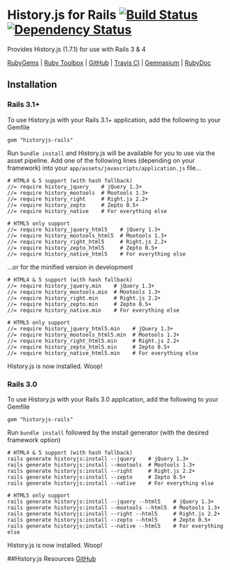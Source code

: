 # History.js for Rails [![Build Status][travis_ci_build_status]][travis_ci][![Dependency Status][gemnasium_dependency_status]][gemnasium]

Provides History.js (1.7.1) for use with Rails 3 & 4

[RubyGems][ruby_gems] | [Ruby Toolbox][ruby_toolbox] | [GitHub][github] | [Travis CI][travis_ci] | [Gemnasium][gemnasium] | [RubyDoc][ruby_doc]

## Installation
### Rails 3.1+
To use History.js with your Rails 3.1+ application, add the following to your Gemfile

```
gem "historyjs-rails"
``` 
Run ```bundle install``` and History.js will be available for you to use via the asset pipeline. Add one of the following lines (depending on your framework) into your ```app/assets/javascripts/application.js``` file...

```
# HTML4 & 5 support (with hash fallback)
//= require history_jquery    # jQuery 1.3+
//= require history_mootools  # Mootools 1.3+
//= require history_right     # Right.js 2.2+
//= require history_zepto     # Zepto 0.5+
//= require history_native    # For everything else

# HTML5 only support
//= require history_jquery_html5    # jQuery 1.3+
//= require history_mootools_html5  # Mootools 1.3+
//= require history_right_html5     # Right.js 2.2+
//= require history_zepto_html5     # Zepto 0.5+
//= require history_native_html5    # For everything else
```
...or for the minified version in development

```
# HTML4 & 5 support (with hash fallback)
//= require history_jquery.min    # jQuery 1.3+
//= require history_mootools.min  # Mootools 1.3+
//= require history_right.min     # Right.js 2.2+
//= require history_zepto.min     # Zepto 0.5+
//= require history_native.min    # For everything else

# HTML5 only support
//= require history_jquery_html5.min    # jQuery 1.3+
//= require history_mootools_html5.min  # Mootools 1.3+
//= require history_right_html5.min     # Right.js 2.2+
//= require history_zepto_html5.min     # Zepto 0.5+
//= require history_native_html5.min    # For everything else
```
History.js is now installed. Woop!

### Rails 3.0
To use History.js with your Rails 3.0 application, add the following to your Gemfile

```
gem "historyjs-rails"
``` 
Run ```bundle install``` followed by the install generator (with the desired framework option)

```
# HTML4 & 5 support (with hash fallback)
rails generate historyjs:install --jquery    # jQuery 1.3+
rails generate historyjs:install --mootools  # Mootools 1.3+
rails generate historyjs:install --right     # Right.js 2.2+
rails generate historyjs:install --zepto     # Zepto 0.5+
rails generate historyjs:install --native    # For everything else

# HTML5 only support
rails generate historyjs:install --jquery --html5    # jQuery 1.3+
rails generate historyjs:install --mootools --html5  # Mootools 1.3+
rails generate historyjs:install --right --html5     # Right.js 2.2+
rails generate historyjs:install --zepto --html5     # Zepto 0.5+
rails generate historyjs:install --native --html5    # For everything else
```
History.js is now installed. Woop!

##History.js Resources
[GitHub][historyjs_github]

[ruby_gems]: http://rubygems.org/gems/historyjs-rails
[ruby_toolbox]: http://www.ruby-toolbox.com/projects/historyjs-rails
[github]: http://github.com/philostler/historyjs-rails
[travis_ci]: http://travis-ci.org/philostler/historyjs-rails
[travis_ci_build_status]: https://secure.travis-ci.org/philostler/historyjs-rails.png
[gemnasium]: https://gemnasium.com/philostler/historyjs-rails
[gemnasium_dependency_status]: https://gemnasium.com/philostler/historyjs-rails.png
[ruby_doc]: http://rubydoc.info/github/philostler/historyjs-rails/master/frames
[historyjs_github]: https://github.com/browserstate/history.js